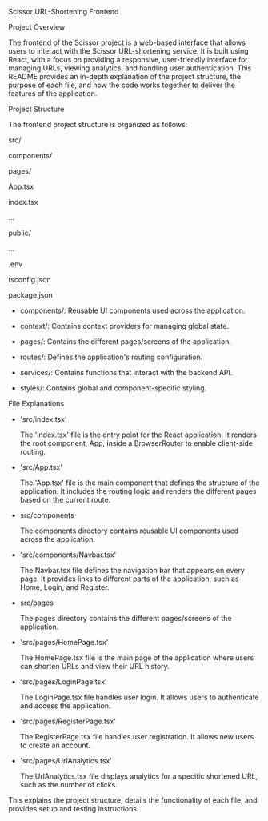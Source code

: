 Scissor URL-Shortening Frontend

Project Overview

The frontend of the Scissor project is a web-based interface that allows users to interact with the Scissor URL-shortening service. It is built using React, with a focus on providing a responsive, user-friendly interface for managing URLs, viewing analytics, and handling user authentication. This README provides an in-depth explanation of the project structure, the purpose of each file, and how the code works together to deliver the features of the application.

Project Structure

The frontend project structure is organized as follows:

src/

  components/
  
  pages/
  
  App.tsx
  
  index.tsx
  
  ...
  
public/

  ...
  
.env

tsconfig.json

package.json


- components/: Reusable UI components used across the application.

- context/: Contains context providers for managing global state.

- pages/: Contains the different pages/screens of the application.

- routes/: Defines the application's routing configuration.

- services/: Contains functions that interact with the backend API.

- styles/: Contains global and component-specific styling.

File Explanations

- 'src/index.tsx'

  The 'index.tsx' file is the entry point for the React application. It renders the root component, App, inside a BrowserRouter to enable client-side routing.

- 'src/App.tsx'

  The 'App.tsx' file is the main component that defines the structure of the application. It includes the routing logic and renders the different pages based on the current route.

- src/components

  The components directory contains reusable UI components used across the application.

- 'src/components/Navbar.tsx'

  The Navbar.tsx file defines the navigation bar that appears on every page. It provides links to different parts of the application, such as Home, Login, and Register.

- src/pages

  The pages directory contains the different pages/screens of the application.

- 'src/pages/HomePage.tsx'
  
  The HomePage.tsx file is the main page of the application where users can shorten URLs and view their URL history.

- 'src/pages/LoginPage.tsx'

  The LoginPage.tsx file handles user login. It allows users to authenticate and access the application.

- 'src/pages/RegisterPage.tsx'

  The RegisterPage.tsx file handles user registration. It allows new users to create an account.

- 'src/pages/UrlAnalytics.tsx'
  
  The UrlAnalytics.tsx file displays analytics for a specific shortened URL, such as the number of clicks.


 This explains the project structure, details the functionality of each file, and provides setup and testing instructions.
